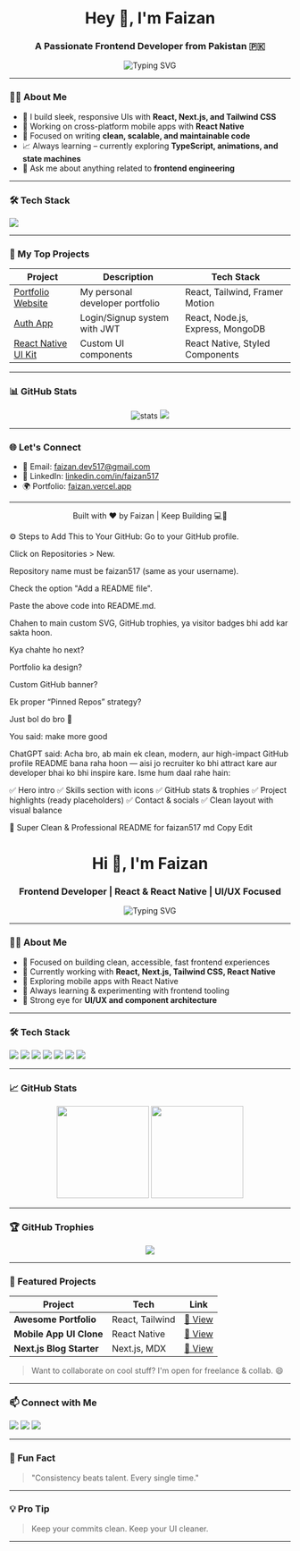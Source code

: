 <h1 align="center">Hey 👋, I'm Faizan</h1>
<h3 align="center">A Passionate Frontend Developer from Pakistan 🇵🇰</h3>

<p align="center">
  <img src="https://readme-typing-svg.demolab.com?font=Fira+Code&weight=600&pause=1000&color=0AFFEF&width=435&lines=React+%7C+React+Native+%7C+Next.js+%7C+Tailwind+CSS;Clean+Code+%7C+Pixel-Perfect+UI;Performance+Focused+%7C+Scalable+Solutions" alt="Typing SVG" />
</p>

---

### 🧑‍💻 About Me

- 🚀 I build sleek, responsive UIs with **React, Next.js, and Tailwind CSS**
- 📱 Working on cross-platform mobile apps with **React Native**
- 🎯 Focused on writing **clean, scalable, and maintainable code**
- 📈 Always learning – currently exploring **TypeScript, animations, and state machines**
- 💬 Ask me about anything related to **frontend engineering**

---

### 🛠️ Tech Stack

<p align="left">
  <img src="https://skillicons.dev/icons?i=react,nextjs,tailwind,js,ts,html,css,redux,firebase,git,github,vscode" />
</p>

---

### 📂 My Top Projects

| Project | Description | Tech Stack |
|--------|-------------|------------|
| [Portfolio Website](https://github.com/faizan517/portfolio) | My personal developer portfolio | React, Tailwind, Framer Motion |
| [Auth App](https://github.com/faizan517/auth-app) | Login/Signup system with JWT | React, Node.js, Express, MongoDB |
| [React Native UI Kit](https://github.com/faizan517/react-native-ui) | Custom UI components | React Native, Styled Components |

---

### 📊 GitHub Stats

<p align="center">
  <img src="https://github-readme-stats.vercel.app/api?username=faizan517&show_icons=true&theme=radical" alt="stats" />
  <img src="https://github-readme-streak-stats.herokuapp.com/?user=faizan517&theme=radical" />
</p>

---

### 🌐 Let's Connect

- 📧 Email: [faizan.dev517@gmail.com](mailto:faizan.dev517@gmail.com)
- 💼 LinkedIn: [linkedin.com/in/faizan517](https://linkedin.com/in/faizan517)
- 🌍 Portfolio: [faizan.vercel.app](https://faizan.vercel.app)

---

<p align="center">Built with ❤️ by Faizan | Keep Building 💻🚀</p>
⚙️ Steps to Add This to Your GitHub:
Go to your GitHub profile.

Click on Repositories > New.

Repository name must be faizan517 (same as your username).

Check the option "Add a README file".

Paste the above code into README.md.

Chahen to main custom SVG, GitHub trophies, ya visitor badges bhi add kar sakta hoon.

Kya chahte ho next?

Portfolio ka design?

Custom GitHub banner?

Ek proper “Pinned Repos” strategy?

Just bol do bro 💪






You said:
make more good


ChatGPT said:
Acha bro, ab main ek clean, modern, aur high-impact GitHub profile README bana raha hoon — aisi jo recruiter ko bhi attract kare aur developer bhai ko bhi inspire kare. Isme hum daal rahe hain:

✅ Hero intro
✅ Skills section with icons
✅ GitHub stats & trophies
✅ Project highlights (ready placeholders)
✅ Contact & socials
✅ Clean layout with visual balance

🚀 Super Clean & Professional README for faizan517
md
Copy
Edit
<h1 align="center">Hi 👋, I'm Faizan</h1>
<h3 align="center">Frontend Developer | React & React Native | UI/UX Focused</h3>

<p align="center">
  <img src="https://readme-typing-svg.herokuapp.com?font=Fira+Code&weight=600&size=22&pause=1000&color=00FEEF&width=450&lines=Frontend+Developer;React+%7C+Next.js+%7C+Tailwind+Expert;Focused+on+Clean+UI+%2B+DX;Let%27s+build+something+awesome!" alt="Typing SVG" />
</p>

---

### 👨‍💻 About Me

- 🎯 Focused on building clean, accessible, fast frontend experiences  
- 🚀 Currently working with **React, Next.js, Tailwind CSS, React Native**  
- 📱 Exploring mobile apps with React Native  
- 🧠 Always learning & experimenting with frontend tooling  
- 🧩 Strong eye for **UI/UX and component architecture**

---

### 🛠 Tech Stack

<p align="left">
  <img src="https://img.shields.io/badge/React-20232A?style=for-the-badge&logo=react&logoColor=61DAFB" />
  <img src="https://img.shields.io/badge/Next.js-black?style=for-the-badge&logo=next.js&logoColor=white" />
  <img src="https://img.shields.io/badge/TailwindCSS-38B2AC?style=for-the-badge&logo=tailwind-css&logoColor=white" />
  <img src="https://img.shields.io/badge/React_Native-20232A?style=for-the-badge&logo=react&logoColor=61DAFB" />
  <img src="https://img.shields.io/badge/JavaScript-F7DF1E?style=for-the-badge&logo=javascript&logoColor=black" />
  <img src="https://img.shields.io/badge/TypeScript-3178C6?style=for-the-badge&logo=typescript&logoColor=white" />
  <img src="https://img.shields.io/badge/Figma-F24E1E?style=for-the-badge&logo=figma&logoColor=white" />
</p>

---

### 📈 GitHub Stats

<p align="center">
  <img src="https://github-readme-stats.vercel.app/api?username=faizan517&show_icons=true&theme=radical" height="165"/>
  <img src="https://github-readme-streak-stats.herokuapp.com/?user=faizan517&theme=radical" height="165"/>
</p>

---

### 🏆 GitHub Trophies

<p align="center">
  <img src="https://github-profile-trophy.vercel.app/?username=faizan517&theme=radical&no-frame=true&column=4" />
</p>

---

### 📂 Featured Projects

| Project | Tech | Link |
|--------|------|------|
| **Awesome Portfolio** | React, Tailwind | [🔗 View](#) |
| **Mobile App UI Clone** | React Native | [🔗 View](#) |
| **Next.js Blog Starter** | Next.js, MDX | [🔗 View](#) |

> Want to collaborate on cool stuff? I'm open for freelance & collab. 😄

---

### 📫 Connect with Me

<p align="left">
  <a href="mailto:your.email@example.com"><img src="https://img.shields.io/badge/Email-D14836?style=for-the-badge&logo=gmail&logoColor=white"/></a>
  <a href="https://linkedin.com/in/your-linkedin"><img src="https://img.shields.io/badge/LinkedIn-0077B5?style=for-the-badge&logo=linkedin&logoColor=white"/></a>
  <a href="https://twitter.com/yourtwitter"><img src="https://img.shields.io/badge/Twitter-1DA1F2?style=for-the-badge&logo=twitter&logoColor=white"/></a>
</p>

---

### 🧠 Fun Fact

> "Consistency beats talent. Every single time."

---

### 💡 Pro Tip

> Keep your commits clean. Keep your UI cleaner.

---
